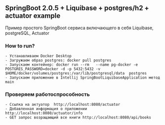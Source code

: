 ## SpringBoot 2.0.5 + Liquibase + postgres/h2 + actuator example
Пример простого SpringBoot сервиса включающего в себя Liquibase, postgreSQL, Actuator

### How to run?

    - Устанавливаем Docker Desktop
    - Загружаем образ postgres: docker pull postgres
    - Запускаем контейнер: docker run --rm   --name pg-docker -e POSTGRES_PASSWORD=docker -d -p 5432:5432 -v $HOME/docker/volumes/postgres:/var/lib/postgresql/data  postgres
    - Запускаем приложение в Intellij SpringBootLiquibaseApplication метод main

### Проверяем работоспрособность
    - Ссылка на актуатор  http://localhost:8080/actuator
    - Добавленная информация о приложении http://localhost:8080/actuator/info
    - GET запрос возращающий все книги http://localhost:8080/api/books

